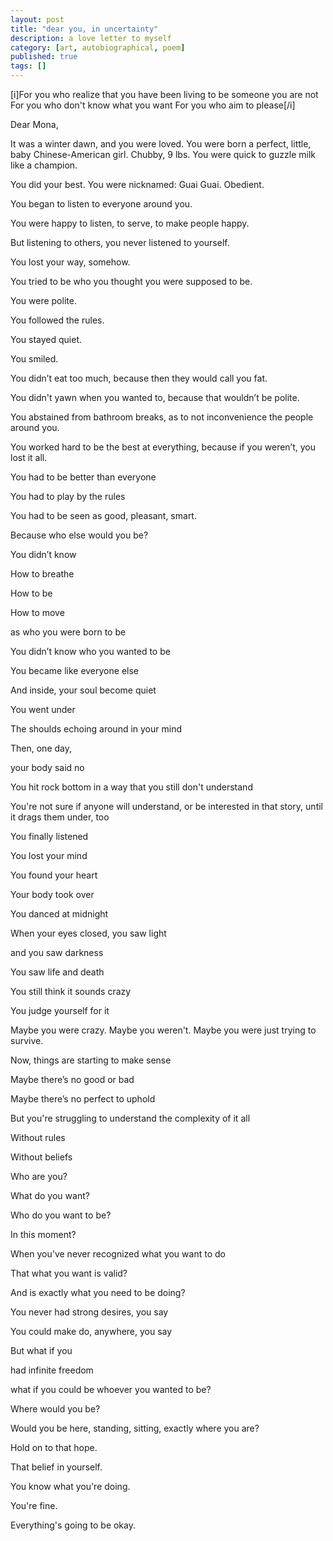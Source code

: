 ```yaml
---
layout: post
title: "dear you, in uncertainty"
description: a love letter to myself
category: [art, autobiographical, poem]
published: true
tags: []
---
```


[i]For you who realize that you have been living to be someone you are not
For you who don't know what you want
For you who aim to please[/i]

Dear Mona, 

It was a winter dawn, and you were loved. You were born a perfect, little, baby Chinese-American girl. Chubby, 9 lbs. You were quick to guzzle milk like a champion. 

You did your best. You were nicknamed: Guai Guai. Obedient. 

You began to listen to everyone around you. 

You were happy to listen, to serve, to make people happy. 

But listening to others, you never listened to yourself. 

You lost your way, somehow. 

You tried to be who you thought you were supposed to be. 

You were polite. 

You followed the rules. 

You stayed quiet. 

You smiled. 

You didn’t eat too much, because then they would call you fat. 

You didn't yawn when you wanted to, because that wouldn’t be polite. 

You abstained from bathroom breaks, as to not inconvenience the people around you. 

You worked hard to be the best at everything, because if you weren’t, you lost it all. 

You had to be better than everyone 

You had to play by the rules 

You had to be seen as good, pleasant, smart. 

Because who else would you be? 

You didn’t know 

How to breathe 

How to be 

How to move 

as who you were born to be 

You didn’t know who you wanted to be 

You became like everyone else 

And inside, your soul become quiet 

You went under 

The shoulds echoing around in your mind 

Then, one day, 

your body said no 

You hit rock bottom in a way that you still don't understand 

You're not sure if anyone will understand, or be interested in that story, until it drags 
them under, too 

You finally listened 

You lost your mind 

You found your heart 

Your body took over 

You danced at midnight 

When your eyes closed, you saw light 

and you saw darkness 

You saw life and death 

You still think it sounds crazy 

You judge yourself for it 

Maybe you were crazy. Maybe you weren't. Maybe you were just trying to survive. 

Now, things are starting to make sense 

Maybe there’s no good or bad 

Maybe there’s no perfect to uphold 

But you're struggling to understand the complexity of it all 

Without rules 

Without beliefs 

Who are you? 

What do you want? 

Who do you want to be? 

In this moment? 

When you've never recognized what you want to do 

That what you want is valid? 

And is exactly what you need to be doing? 

You never had strong desires, you say 

You could make do, anywhere, you say 

But what if you 

had infinite freedom 

what if you could be whoever you wanted to be? 

Where would you be? 

Would you be here, standing, sitting, exactly where you are? 

Hold on to that hope. 

That belief in yourself. 

You know what you're doing. 

You're fine. 

Everything's going to be okay. 